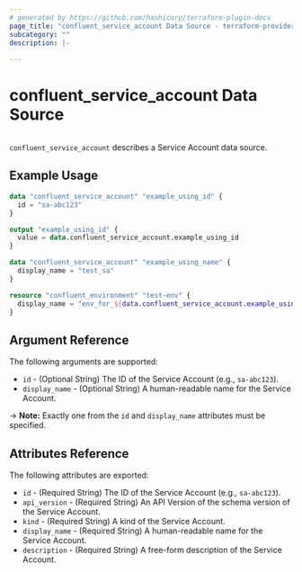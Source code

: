```yaml
---
# generated by https://github.com/hashicorp/terraform-plugin-docs
page_title: "confluent_service_account Data Source - terraform-provider-confluent"
subcategory: ""
description: |-
  
---
```


# confluent_service_account Data Source

<img src="https://img.shields.io/badge/Lifecycle%20Stage-General%20Availability-%2345c6e8" alt="">

`confluent_service_account` describes a Service Account data source.

## Example Usage

```terraform
data "confluent_service_account" "example_using_id" {
  id = "sa-abc123"
}

output "example_using_id" {
  value = data.confluent_service_account.example_using_id
}

data "confluent_service_account" "example_using_name" {
  display_name = "test_sa"
}

resource "confluent_environment" "test-env" {
  display_name = "env_for_${data.confluent_service_account.example_using_id.display_name}"
}
```

<!-- schema generated by tfplugindocs -->
## Argument Reference

The following arguments are supported:

- `id` - (Optional String) The ID of the Service Account (e.g., `sa-abc123`).
- `display_name` - (Optional String) A human-readable name for the Service Account.

-> **Note:** Exactly one from the `id` and `display_name` attributes must be specified.

## Attributes Reference

The following attributes are exported:

- `id` - (Required String) The ID of the Service Account (e.g., `sa-abc123`).
- `api_version` - (Required String) An API Version of the schema version of the Service Account.
- `kind` - (Required String) A kind of the Service Account.
- `display_name` - (Required String) A human-readable name for the Service Account.
- `description` - (Required String) A free-form description of the Service Account.
